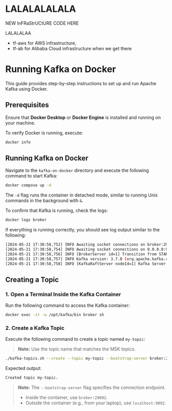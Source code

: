 # LALALALALALA

NEW InFRaStrUCtURE CODE HERE

LALALALAA

- tf-aws for AWS infrastructure,
- tf-ab for Alibaba Cloud infrastructure when we get there


# Running Kafka on Docker

This guide provides step-by-step instructions to set up and run Apache Kafka using Docker.

## Prerequisites

Ensure that **Docker Desktop** or **Docker Engine** is installed and running on your machine.

To verify Docker is running, execute:

```sh
docker info
```

## Running Kafka on Docker

Navigate to the `kafka-on-docker` directory and execute the following command to start Kafka:

```sh
docker compose up -d
```

The `-d` flag runs the container in detached mode, similar to running Unix commands in the background with `&`.

To confirm that Kafka is running, check the logs:

```sh
docker logs broker
```

If everything is running correctly, you should see log output similar to the following:

```sh
[2024-05-21 17:30:58,752] INFO Awaiting socket connections on broker:29092. (kafka.network.DataPlaneAcceptor)
[2024-05-21 17:30:58,754] INFO Awaiting socket connections on 0.0.0.0:9092. (kafka.network.DataPlaneAcceptor)
[2024-05-21 17:30:58,756] INFO [BrokerServer id=1] Transition from STARTING to STARTED (kafka.server.BrokerServer)
[2024-05-21 17:30:58,757] INFO Kafka version: 3.7.0 (org.apache.kafka.common.utils.AppInfoParser)
[2024-05-21 17:30:58,758] INFO [KafkaRaftServer nodeId=1] Kafka Server started (kafka.server.KafkaRaftServer)
```

## Creating a Topic 

### 1. Open a Terminal Inside the Kafka Container

Run the following command to access the Kafka container:

```sh
docker exec -it -w /opt/kafka/bin broker sh
```

### 2. Create a Kafka Topic

Execute the following command to create a topic named `my-topic`:
> **Note:** Use the topic name that matches the MSK topics.

```sh
./kafka-topics.sh --create --topic my-topic --bootstrap-server broker:29092
```

Expected output:

```sh
Created topic my-topic.
```

> **Note:** The `--bootstrap-server` flag specifies the connection endpoint.
> - Inside the container, use `broker:29092`.
> - Outside the container (e.g., from your laptop), use `localhost:9092`.
